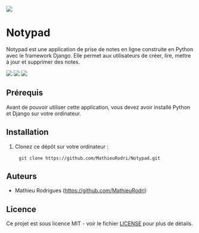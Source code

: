 <img
  src="https://github.com/MathieuRodri/Notypad/blob/main/github_images/index.png"
/>

<div class="markdown prose w-full break-words dark:prose-invert light">
  <h1>Notypad</h1>
  <p>
    Notypad est une application de prise de notes en ligne construite en Python
    avec le framework Django. Elle permet aux utilisateurs de créer, lire,
    mettre à jour et supprimer des notes.
  </p>
  <img
    src="https://github.com/MathieuRodri/Notypad/blob/main/github_images/editor.png"
  />
    <img
        src="https://github.com/MathieuRodri/Notypad/blob/main/github_images/login.png"
    />
    <img
        src="https://github.com/MathieuRodri/Notypad/blob/main/github_images/signup.png"
    />
  <h2>Prérequis</h2>
  <p>
    Avant de pouvoir utiliser cette application, vous devez avoir installé
    Python et Django sur votre ordinateur.
  </p>
  <h2>Installation</h2>
  <ol>
    <li>Clonez ce dépôt sur votre ordinateur :</li>
  </ol>
  <pre>
    <code class="!whitespace-pre hljs language-bash">git <span class="hljs-built_in">clone</span> https://github.com/MathieuRodri/Notypad.git</code></div></div></pre>
  <h2>Auteurs</h2>
  <ul>
    <li>
      Mathieu Rodrigues (<a href="https://github.com/MathieuRodri" target="_new"
        >https://github.com/MathieuRodri</a
      >)
    </li>
  </ul>
  <h2>Licence</h2>
  <p>
    Ce projet est sous licence MIT - voir le fichier
    <a href="LICENSE" target="_new">LICENSE</a> pour plus de détails.
  </p>
</div>

